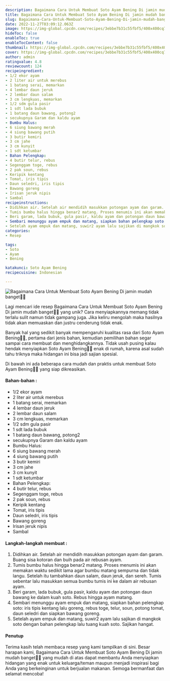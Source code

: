 ```yaml
---
description: Bagaimana Cara Untuk Membuat Soto Ayam Bening Di jamin mudah banget"
title: Bagaimana Cara Untuk Membuat Soto Ayam Bening Di jamin mudah banget
slug: Bagaimana-Cara-Untuk-Membuat-Soto-Ayam-Bening-Di-jamin-mudah-banget
date: 2022-11-27T03:09:12.063Z
image: https://img-global.cpcdn.com/recipes/3ebbe7b31c55fbf5/400x400cq70/photo.jpg
hideToc: false
enableToc: true
enableTocContent: false
thumbnail: https://img-global.cpcdn.com/recipes/3ebbe7b31c55fbf5/400x400cq70/photo.jpg
cover: https://img-global.cpcdn.com/recipes/3ebbe7b31c55fbf5/400x400cq70/photo.jpg
author: admin
ratingvalue: 4.8
reviewcount: 124
recipeingredient:
- 1/2 ekor ayam
- 2 liter air untuk merebus
- 1 batang serai, memarkan
- 4 lembar daun jeruk
- 2 lembar daun salam
- 3 cm lengkuas, memarkan
- 1/2 sdm gula pasir
- 1 sdt lada bubuk
- 1 batang daun bawang, potong2
- secukupnya Garam dan kaldu ayam
- Bumbu Halus:
- 6 siung bawang merah
- 4 siung bawang putih
- 3 butir kemiri
- 3 cm jahe
- 3 cm kunyit
- 1 sdt ketumbar
- Bahan Pelengkap:
- 4 butir telur, rebus
- Segenggam toge, rebus
- 2 pak soun, rebus
- Keripik kentang
- Tomat, iris tipis
- Daun seledri, iris tipis
- Bawang goreng
- Irisan jeruk nipis
- Sambal
recipeinstructions:
- Didihkan air. Setelah air mendidih masukkan potongan ayam dan garam. Buang sisa kotoran dan buih pada air rebusan ayam.
- Tumis bumbu halus hingga benar2 matang. Proses menumis ini akan memakan waktu sedikit lama agar bumbu matang sempurna dan tidak langu. Setelah itu tambahkan daun salam, daun jeruk, dan sereh. Tumis sebentar lalu masukkan semua bumbu tumis ini ke dalam air rebusan ayam.
- Beri garam, lada bubuk, gula pasir, kaldu ayam dan potongan daun bawang ke dalam kuah soto. Rebus hingga ayam matang.
- Sembari menunggu ayam empuk dan matang, siapkan bahan pelengkap soto: iris tipis kentang lalu goreng, rebus toge, telur, soun, potong tomat, daun seledri dan siapkan bawang goreng.
- Setelah ayam empuk dan matang, suwir2 ayam lalu sajikan di mangkok soto dengan bahan pelengkap lalu tuang kuah soto. Sajikan hangat.
categories:
- Resep

tags:
- Soto
- Ayam
- Bening

katakunci: Soto Ayam Bening
recipecuisine: Indonesian

---
```


![Bagaimana Cara Untuk Membuat Soto Ayam Bening Di jamin mudah banget👩‍🍳](https://img-global.cpcdn.com/recipes/3ebbe7b31c55fbf5/400x400cq70/photo.jpg)

Lagi mencari ide resep Bagaimana Cara Untuk Membuat Soto Ayam Bening Di jamin mudah banget👩‍🍳 yang unik? Cara menyiapkannya memang tidak terlalu sulit namun tidak gampang juga. Jika keliru mengolah maka hasilnya tidak akan memuaskan dan justru cenderung tidak enak.

Banyak hal yang sedikit banyak mempengaruhi kualitas rasa dari Soto Ayam Bening👩‍🍳, pertama dari jenis bahan, kemudian pemilihan bahan segar sampai cara membuat dan menghidangkannya. Tidak usah pusing kalau hendak menyiapkan Soto Ayam Bening👩‍🍳 enak di rumah, karena asal sudah tahu triknya maka hidangan ini bisa jadi sajian spesial.

Di bawah ini ada beberapa cara mudah dan praktis untuk membuat Soto Ayam Bening👩‍🍳 yang siap dikreasikan.

<!--inarticleads1-->

#### Bahan-bahan :

- 1/2 ekor ayam
- 2 liter air untuk merebus
- 1 batang serai, memarkan
- 4 lembar daun jeruk
- 2 lembar daun salam
- 3 cm lengkuas, memarkan
- 1/2 sdm gula pasir
- 1 sdt lada bubuk
- 1 batang daun bawang, potong2
- secukupnya Garam dan kaldu ayam
- Bumbu Halus:
- 6 siung bawang merah
- 4 siung bawang putih
- 3 butir kemiri
- 3 cm jahe
- 3 cm kunyit
- 1 sdt ketumbar
- Bahan Pelengkap:
- 4 butir telur, rebus
- Segenggam toge, rebus
- 2 pak soun, rebus
- Keripik kentang
- Tomat, iris tipis
- Daun seledri, iris tipis
- Bawang goreng
- Irisan jeruk nipis
- Sambal

<!--inarticleads2-->

#### Langkah-langkah membuat :

1. Didihkan air. Setelah air mendidih masukkan potongan ayam dan garam. Buang sisa kotoran dan buih pada air rebusan ayam.
1. Tumis bumbu halus hingga benar2 matang. Proses menumis ini akan memakan waktu sedikit lama agar bumbu matang sempurna dan tidak langu. Setelah itu tambahkan daun salam, daun jeruk, dan sereh. Tumis sebentar lalu masukkan semua bumbu tumis ini ke dalam air rebusan ayam.
1. Beri garam, lada bubuk, gula pasir, kaldu ayam dan potongan daun bawang ke dalam kuah soto. Rebus hingga ayam matang.
1. Sembari menunggu ayam empuk dan matang, siapkan bahan pelengkap soto: iris tipis kentang lalu goreng, rebus toge, telur, soun, potong tomat, daun seledri dan siapkan bawang goreng.
1. Setelah ayam empuk dan matang, suwir2 ayam lalu sajikan di mangkok soto dengan bahan pelengkap lalu tuang kuah soto. Sajikan hangat.

#### Penutup

Terima kasih telah membaca resep yang kami tampilkan di sini. Besar harapan kami, Bagaimana Cara Untuk Membuat Soto Ayam Bening Di jamin mudah banget👩‍🍳 yang mudah di atas dapat membantu Anda menyiapkan hidangan yang enak untuk keluarga/teman maupun menjadi inspirasi bagi Anda yang berkeinginan untuk berjualan makanan. Semoga bermanfaat dan selamat mencoba!